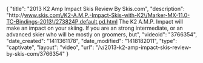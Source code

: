 {
    "title": "2013 K2 Amp Impact Skis Review By Skis.com",
    "description": "http:\/\/www.skis.com\/K2-A.M.P.-Impact-Skis-with-K2\/Marker-MX-11.0-TC-Bindings-2013\/273824P,default,pd.html  The K2 A.M.P. Impact will make an impact on your skiing. If you are an strong intermediate, or an advanced skier who will be mostly on groomers, but",
    "videoid": "3766354",
    "date_created": "1411361178",
    "date_modified": "1418182011",
    "type": "captivate",
    "layout": "video",
    "url": "\/v\/2013-k2-amp-impact-skis-review-by-skis-com\/3766354"
}